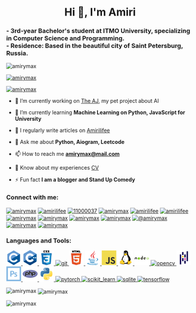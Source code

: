 <h1 align="center">Hi 👋, I'm Amiri</h1>
<h3 align="left">- 3rd-year Bachelor's student at ITMO University, specializing in Computer Science and Programming.<br>
  - Residence: Based in the beautiful city of Saint Petersburg, Russia.</h3>

<p align="left"> <img src="https://komarev.com/ghpvc/?username=amirymax&label=Profile%20views&color=0e75b6&style=flat" alt="amirymax" /> </p>

<p align="left"> <a href="https://github.com/ryo-ma/github-profile-trophy"><img src="https://github-profile-trophy.vercel.app/?username=amirymax" alt="amirymax" /></a> </p>

<p align="left"> <a href="https://twitter.com/amirymax" target="blank"><img src="https://img.shields.io/twitter/follow/amirymax?logo=twitter&style=for-the-badge" alt="amirymax" /></a> </p>

- 🔭 I’m currently working on [The AJ](https://github.com/amirymax/The_AJ), my pet project about AI

- 🌱 I’m currently learning **Machine Learning on Python, JavaScript for University**

- 📝 I regularly write articles on [Amirilifee](https://t.me/amirilifee)

- 💬 Ask me about **Python, Aiogram, Leetcode**

- 📫 How to reach me **amirymax@mail.com**

- 📄 Know about my experiences [CV](https://drive.google.com/file/d/1lw02K9GLcXQR8VuLg4g5uuWnHnib6CyM/view?usp=sharing)

- ⚡ Fun fact **I am a blogger and Stand Up Comedy**

<h3 align="left">Connect with me:</h3>
<p align="left">
<a href="https://twitter.com/amirymax" target="blank"><img align="center" src="https://raw.githubusercontent.com/rahuldkjain/github-profile-readme-generator/master/src/images/icons/Social/twitter.svg" alt="amirymax" height="30" width="40" /></a>
<a href="https://linkedin.com/in/amirilifee" target="blank"><img align="center" src="https://raw.githubusercontent.com/rahuldkjain/github-profile-readme-generator/master/src/images/icons/Social/linked-in-alt.svg" alt="amirilifee" height="30" width="40" /></a>
<a href="https://stackoverflow.com/users/11000037" target="blank"><img align="center" src="https://raw.githubusercontent.com/rahuldkjain/github-profile-readme-generator/master/src/images/icons/Social/stack-overflow.svg" alt="11000037" height="30" width="40" /></a>
<a href="https://fb.com/amirymax" target="blank"><img align="center" src="https://raw.githubusercontent.com/rahuldkjain/github-profile-readme-generator/master/src/images/icons/Social/facebook.svg" alt="amirymax" height="30" width="40" /></a>
<a href="https://instagram.com/amirilifee" target="blank"><img align="center" src="https://raw.githubusercontent.com/rahuldkjain/github-profile-readme-generator/master/src/images/icons/Social/instagram.svg" alt="amirilifee" height="30" width="40" /></a>
<a href="https://www.youtube.com/@amirilifee" target="blank"><img align="center" src="https://raw.githubusercontent.com/rahuldkjain/github-profile-readme-generator/master/src/images/icons/Social/youtube.svg" alt="amirilifee" height="30" width="40" /></a>
<a href="https://www.codechef.com/users/amirymax" target="blank"><img align="center" src="https://cdn.jsdelivr.net/npm/simple-icons@3.1.0/icons/codechef.svg" alt="amirymax" height="30" width="40" /></a>
<a href="https://www.hackerrank.com/amirymax" target="blank"><img align="center" src="https://raw.githubusercontent.com/rahuldkjain/github-profile-readme-generator/master/src/images/icons/Social/hackerrank.svg" alt="amirymax" height="30" width="40" /></a>
<a href="https://codeforces.com/profile/amirymax" target="blank"><img align="center" src="https://raw.githubusercontent.com/rahuldkjain/github-profile-readme-generator/master/src/images/icons/Social/codeforces.svg" alt="amirymax" height="30" width="40" /></a>
<a href="https://www.leetcode.com/amirymax" target="blank"><img align="center" src="https://raw.githubusercontent.com/rahuldkjain/github-profile-readme-generator/master/src/images/icons/Social/leet-code.svg" alt="amirymax" height="30" width="40" /></a>
<a href="https://www.hackerearth.com/@amirymax" target="blank"><img align="center" src="https://raw.githubusercontent.com/rahuldkjain/github-profile-readme-generator/master/src/images/icons/Social/hackerearth.svg" alt="@amirymax" height="30" width="40" /></a>
<a href="https://www.topcoder.com/members/amirymax" target="blank"><img align="center" src="https://raw.githubusercontent.com/rahuldkjain/github-profile-readme-generator/master/src/images/icons/Social/topcoder.svg" alt="amirymax" height="30" width="40" /></a>
<a href="https://discord.gg/amirymax" target="blank"><img align="center" src="https://raw.githubusercontent.com/rahuldkjain/github-profile-readme-generator/master/src/images/icons/Social/discord.svg" alt="amirymax" height="30" width="40" /></a>
</p>

<h3 align="left">Languages and Tools:</h3>
<p align="left"> <a href="https://www.cprogramming.com/" target="_blank" rel="noreferrer"> <img src="https://raw.githubusercontent.com/devicons/devicon/master/icons/c/c-original.svg" alt="c" width="40" height="40"/> </a> <a href="https://www.w3schools.com/cpp/" target="_blank" rel="noreferrer"> <img src="https://raw.githubusercontent.com/devicons/devicon/master/icons/cplusplus/cplusplus-original.svg" alt="cplusplus" width="40" height="40"/> </a> <a href="https://www.w3schools.com/css/" target="_blank" rel="noreferrer"> <img src="https://raw.githubusercontent.com/devicons/devicon/master/icons/css3/css3-original-wordmark.svg" alt="css3" width="40" height="40"/> </a> <a href="https://git-scm.com/" target="_blank" rel="noreferrer"> <img src="https://www.vectorlogo.zone/logos/git-scm/git-scm-icon.svg" alt="git" width="40" height="40"/> </a> <a href="https://www.w3.org/html/" target="_blank" rel="noreferrer"> <img src="https://raw.githubusercontent.com/devicons/devicon/master/icons/html5/html5-original-wordmark.svg" alt="html5" width="40" height="40"/> </a> <a href="https://www.java.com" target="_blank" rel="noreferrer"> <img src="https://raw.githubusercontent.com/devicons/devicon/master/icons/java/java-original.svg" alt="java" width="40" height="40"/> </a> <a href="https://developer.mozilla.org/en-US/docs/Web/JavaScript" target="_blank" rel="noreferrer"> <img src="https://raw.githubusercontent.com/devicons/devicon/master/icons/javascript/javascript-original.svg" alt="javascript" width="40" height="40"/> </a> <a href="https://www.linux.org/" target="_blank" rel="noreferrer"> <img src="https://raw.githubusercontent.com/devicons/devicon/master/icons/linux/linux-original.svg" alt="linux" width="40" height="40"/> </a> <a href="https://nodejs.org" target="_blank" rel="noreferrer"> <img src="https://raw.githubusercontent.com/devicons/devicon/master/icons/nodejs/nodejs-original-wordmark.svg" alt="nodejs" width="40" height="40"/> </a> <a href="https://opencv.org/" target="_blank" rel="noreferrer"> <img src="https://www.vectorlogo.zone/logos/opencv/opencv-icon.svg" alt="opencv" width="40" height="40"/> </a> <a href="https://pandas.pydata.org/" target="_blank" rel="noreferrer"> <img src="https://raw.githubusercontent.com/devicons/devicon/2ae2a900d2f041da66e950e4d48052658d850630/icons/pandas/pandas-original.svg" alt="pandas" width="40" height="40"/> </a> <a href="https://www.photoshop.com/en" target="_blank" rel="noreferrer"> <img src="https://raw.githubusercontent.com/devicons/devicon/master/icons/photoshop/photoshop-line.svg" alt="photoshop" width="40" height="40"/> </a> <a href="https://www.php.net" target="_blank" rel="noreferrer"> <img src="https://raw.githubusercontent.com/devicons/devicon/master/icons/php/php-original.svg" alt="php" width="40" height="40"/> </a> <a href="https://www.python.org" target="_blank" rel="noreferrer"> <img src="https://raw.githubusercontent.com/devicons/devicon/master/icons/python/python-original.svg" alt="python" width="40" height="40"/> </a> <a href="https://pytorch.org/" target="_blank" rel="noreferrer"> <img src="https://www.vectorlogo.zone/logos/pytorch/pytorch-icon.svg" alt="pytorch" width="40" height="40"/> </a> <a href="https://scikit-learn.org/" target="_blank" rel="noreferrer"> <img src="https://upload.wikimedia.org/wikipedia/commons/0/05/Scikit_learn_logo_small.svg" alt="scikit_learn" width="40" height="40"/> </a> <a href="https://www.sqlite.org/" target="_blank" rel="noreferrer"> <img src="https://www.vectorlogo.zone/logos/sqlite/sqlite-icon.svg" alt="sqlite" width="40" height="40"/> </a> <a href="https://www.tensorflow.org" target="_blank" rel="noreferrer"> <img src="https://www.vectorlogo.zone/logos/tensorflow/tensorflow-icon.svg" alt="tensorflow" width="40" height="40"/> </a> </p>

<p><img align="left" src="https://github-readme-stats.vercel.app/api/top-langs?username=amirymax&show_icons=true&locale=en&layout=compact" alt="amirymax" /></p>

<p>&nbsp;<img align="center" src="https://github-readme-stats.vercel.app/api?username=amirymax&show_icons=true&locale=en" alt="amirymax" /></p>

<p><img align="center" src="https://github-readme-streak-stats.herokuapp.com/?user=amirymax&" alt="amirymax" /></p>
